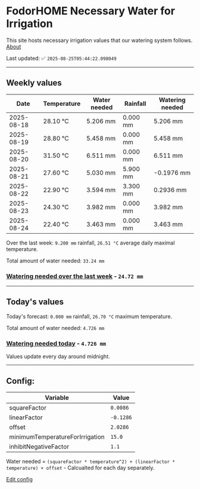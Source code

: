 # FodorHOME Necessary Water for Irrigation

This site hosts necessary irrigation values that our watering system follows. [About](https://github.com/redyau/irrigation)

Last updated: ✅ `2025-08-25T05:44:22.098049`

---

## Weekly values

| Date | Temperature | Water needed | Rainfall | Watering needed |
|-----|-----|-----|-----|-----|
| 2025-08-18 | 28.10 °C | 5.206 mm | 0.000 mm | 5.206 mm |
| 2025-08-19 | 28.80 °C | 5.458 mm | 0.000 mm | 5.458 mm |
| 2025-08-20 | 31.50 °C | 6.511 mm | 0.000 mm | 6.511 mm |
| 2025-08-21 | 27.60 °C | 5.030 mm | 5.900 mm | -0.1976 mm |
| 2025-08-22 | 22.90 °C | 3.594 mm | 3.300 mm | 0.2936 mm |
| 2025-08-23 | 24.30 °C | 3.982 mm | 0.000 mm | 3.982 mm |
| 2025-08-24 | 22.40 °C | 3.463 mm | 0.000 mm | 3.463 mm |


Over the last week: `9.200 mm` rainfall, `26.51 °C` average daily maximal temperature.

Total amount of water needed: `33.24 mm`

### [Watering needed over the last week](lastweek.txt) - `24.72 mm`

---

## Today's values

Today's forecast: `0.000 mm` rainfall, `26.70 °C` maximum temperature.

Total amount of water needed: `4.726 mm`

### [Watering needed today](today.txt) - `4.726 mm`

Values update every day around midnight.

---

## Config:

| Variable | Value |
|-----|-----|
| squareFactor | `0.0086` |
| linearFactor | `-0.1286` |
| offset | `2.0286` |
| minimumTemperatureForIrrigation | `15.0` |
| inhibitNegativeFactor | `1.1` |

Water needed = `(squareFactor * temperature^2) + (linearFactor * temperature) + offset` - Calcualted for each day separately.

[Edit config](https://github.com/RedyAu/irrigation/edit/main/config.json)
